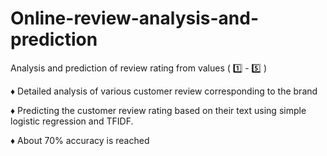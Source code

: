 # Online-review-analysis-and-prediction
Analysis and prediction of review rating from values ( :one: - :five: )

:diamonds: Detailed analysis of various customer review corresponding to the brand

:diamonds: Predicting the customer review rating based on their text using simple logistic regression and TFIDF. 

:diamonds: About 70% accuracy is reached
